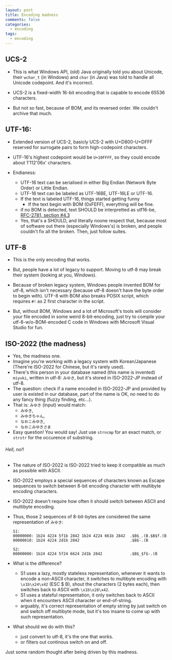 ```yaml
---
layout: post
title: Encoding madness
comments: false
categories:
  - encoding
tags:
  - encoding
---
```


UCS-2
-----

- This is what Windows API, (old) Java originally told you about Unicode,
their `wchar_t` (in Windows) and `char` (in Java) was told to handle all
Unicode codepoint. And it's incorrect.

- UCS-2 is a fixed-width 16-bit encoding that is capable to encode 65536
characters.

- But not so fast, because of BOM, and its reversed order. We couldn't archive
that much.

UTF-16:
-------

- Extended version of UCS-2, basicly UCS-2 with U+D800-U+DFFF reserved for
surrogate pairs to form high-codepoint characters.

- UTF-16's highest codepoint would be `U+10FFFF`, so they could encode about
1'112'06x' characters.

- Endianess:
    - UTF-16 text can be serialised in either Big Endian (Network Byte Order)
    or Little Endian.
    - UTF-16 text can be labeled as UTF-16BE, UTF-16LE or UTF-16.
    - If the text is labeled UTF-16, things started getting funny
        - If the text begin with BOM (0xFEFF), everything will be fine.
	- if no BOM is detected, text SHOULD be interpretted as utf16-be,
	  [RFC-2781, section #4.3][rfc-2781-4.3]
	- Yes, that's a SHOULD, and literally noone respect that, because most
	  of software out there (especially Windows's) is broken, and people
	  couldn't fix all the broken. Then, just follow suites.

UTF-8
-----

- This is the only encoding that works.

- But, people have a lot of legacy to support.
Moving to utf-8 may break their system (looking at you, Windows).

- Because of broken legacy system, Windows people invented BOM for utf-8,
which isn't necessary (because utf-8 doesn't have the byte order to begin
with). UTF-8 with BOM also breaks POSIX script, which requires `#!` as 2 first
character in the script.

- But, without BOM, Windows and a lot of Microsoft's tools will consider your
  file encoded in some weird 8-bit-encoding, just try to compile your
  utf-8-w/o-BOM-encoded C code in Windows with Microsoft Visual Studio for fun.

ISO-2022 (the madness)
----------------------

- Yes, the madness one.
- Imagine you're working with a legacy system with Korean/Japanese (There're
  ISO-2022 for Chinese, but it's rarely used).
- There's this person in your database named (this name is invented) `miyuki`,
  written in utf-8: `みゆき`, but it's stored in ISO-2022-JP instead of utf-8.
- The question: check if a name encoded in ISO-2022-JP and provided by user is
  existed in our database, part of the name is OK, no need to do any fancy
  thing (fuzzy finding, etc...).
- That is: `みゆき` (input) would match:
    - `みゆき`,
    - `みゆきちゃん`,
    - `なおこみゆき`,
    - `なおこみゆきさま`
- Easy question! You would say! Just use `strncmp` for an exact match, or
  `strstr` for the occurence of substring.
###### Hell, no!!
- The nature of ISO-2022 is ISO-2022 tried to keep it compatible as much as
  possible with ASCII.
- ISO-2022 employs a special sequences of characters known as Escape sequences
  to switch between 8-bit encoding character with multibyte encoding characters.
- ISO-2022 doesn't require how often it should switch between ASCII and
  multibyte encoding.
- Thus, those 2 sequences of 8-bit-bytes are considered
  the same representation of `みゆき`:

      S1:
      00000000: 1b24 4224 5f1b 2842 1b24 4224 661b 2842  .$B$_.(B.$B$f.(B
      00000010: 1b24 4224 2d1b 2842                      .$B$-.(B

      S2:
      00000000: 1b24 4224 5f24 6624 2d1b 2842            .$B$_$f$-.(B

- What is the difference?
    - S1 uses a lazy, mostly stateless representation, whenever it wants to
      encode a non-ASCII character, it switches to multibyte encoding with
      `\x1b\x24\x42` (ESC $ B), shout the characters (2 bytes each), then
      switches back to ASCII with `\x1b\x28\x42`.
    - S1 uses a stateful representation, it only switches back to ASCII when
      it encounters ASCII character or end-of-string.
    - arguably, it's correct representation of empty string by just switch on
      and switch off multibyte mode, but it's too insane to come up with such
      representation.

- What should we do with this?
    - just convert to utf-8, it's the one that works.
    - or filters out continous switch on and off.


Just some random thought after being driven by this madness.

[rfc-2781-4.3]: https://tools.ietf.org/html/rfc2781#section-4.3
